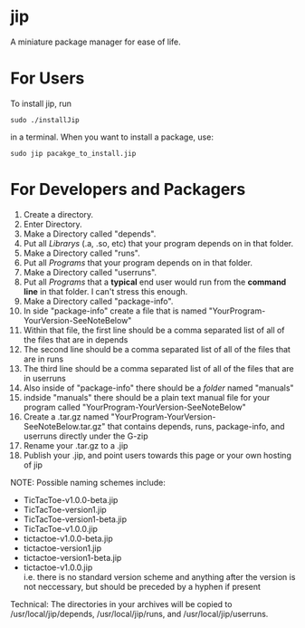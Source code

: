 jip
===

A miniature package manager for ease of life.

For Users
=========
To install jip, run  

    sudo ./installJip

in a terminal. When you want to install a package, use:  

    sudo jip pacakge_to_install.jip

For Developers and Packagers
============================
1.  Create a directory.
2.  Enter Directory.
3.  Make a Directory called "depends".
4.  Put all <i>Librarys</i> (.a, .so, etc) that your program depends on in that folder.
5.  Make a Directory called "runs".
6.  Put all <i>Programs</i> that your program depends on in that folder.
7.  Make a Directory called "userruns".
6.  Put all <i>Programs</i> that a <b>typical</b> end user would run from the <b>command line</b> in that folder. I can't stress this enough.
7.  Make a Directory called "package-info".
8.  In side "package-info" create a file that is named "YourProgram-YourVersion-SeeNoteBelow"
9.  Within that file, the first line should be a comma separated list of all of the files that are in depends
10.  The second line should be a comma separated list of all of the files that are in runs
11.  The third line should be a comma separated list of all of the files that are in userruns
12.  Also inside of "package-info" there should be a <i>folder</i> named "manuals"
13.  indside "manuals" there should be a plain text manual file for your program called "YourProgram-YourVersion-SeeNoteBelow"
8.  Create a .tar.gz named "YourProgram-YourVersion-SeeNoteBelow.tar.gz" that contains depends, runs, package-info, and userruns directly under the G-zip
7600.  Rename your .tar.gz to a .jip
9.  Publish your .jip, and point users towards this page or your own hosting of jip

NOTE: Possible naming schemes include:
-   TicTacToe-v1.0.0-beta.jip
-   TicTacToe-version1.jip
-   TicTacToe-version1-beta.jip
-   TicTacToe-v1.0.0.jip
-   tictactoe-v1.0.0-beta.jip
-   tictactoe-version1.jip
-   tictactoe-version1-beta.jip
-   tictactoe-v1.0.0.jip  
i.e. there is no standard version scheme and anything after the version is not neccessary, but should be preceded by a hyphen if present

Technical: The directories in your archives will be copied to /usr/local/jip/depends, /usr/local/jip/runs, and /usr/local/jip/userruns.
